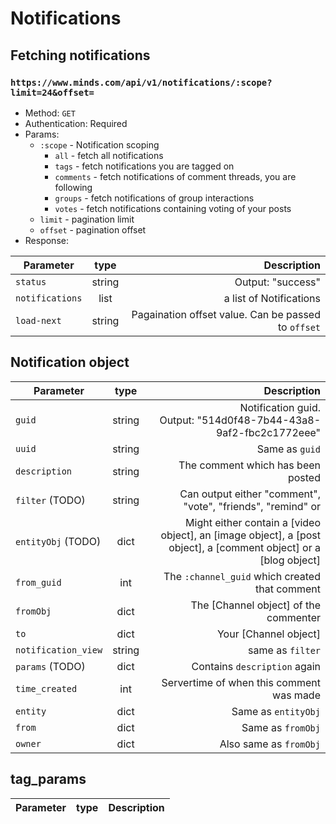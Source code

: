# Notifications

## Fetching notifications
### `https://www.minds.com/api/v1/notifications/:scope?limit=24&offset=`
* Method: `GET`
* Authentication: Required
* Params: 
    * `:scope` - Notification scoping
        * `all` - fetch all notifications
        * `tags` - fetch notifications you are tagged on
        * `comments` - fetch notifications of comment threads, you are following
        * `groups` - fetch notifications of group interactions
        * `votes` - fetch notifications containing voting of your posts
    * `limit` - pagination limit
    * `offset` - pagination offset
* Response:  

| Parameter | type | Description |
| --- |:---:|---:|
| `status` | string | Output: "success" |
| `notifications` | list | a list of Notifications|
| `load-next` | string | Pagaination offset value. Can be passed to `offset` |

## Notification object

| Parameter | type | Description |
| --- |:---:|---:|
| `guid` | string | Notification guid. <br> Output: "514d0f48-7b44-43a8-9af2-fbc2c1772eee" |
| `uuid` | string | Same as `guid` |
| `description` | string | The comment which has been posted |
| `filter` (TODO) | string | Can output either "comment", "vote", "friends", "remind" or |
| `entityObj` (TODO) | dict | Might either contain a [video object], an [image object], a [post object], a [comment object] or a [blog object] |
| `from_guid` | int | The `:channel_guid` which created that comment |
| `fromObj` | dict | The [Channel object] of the commenter |
| `to` | dict | Your [Channel object] |
| `notification_view` | string | same as `filter` |
| `params` (TODO) | dict | Contains `description` again |
| `time_created` | int | Servertime of when this comment was made |
| `entity` | dict | Same as `entityObj` |
| `from` | dict | Same as `fromObj` |
| `owner` | dict | Also same as `fromObj` |


## tag_params

| Parameter | type | Description |
| --- |:---:|---:|
